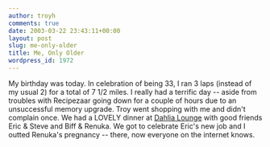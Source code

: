 ```yaml
---
author: troyh
comments: true
date: 2003-03-22 23:43:11+00:00
layout: post
slug: me-only-older
title: Me, Only Older
wordpress_id: 1972
---
```


My birthday was today.  In celebration of being 33, I ran 3 laps (instead of my usual 2) for a total of 7 1/2 miles.  I really had a terrific day -- aside from troubles with Recipezaar going down for a couple of hours due to an unsuccessful memory upgrade.  Troy went shopping with me and didn't complain once.  We had a LOVELY dinner at [Dahlia Lounge](http://tomdouglas.com/dahlia.html) with good friends Eric & Steve and Biff & Renuka.  We got to celebrate Eric's new job and I outted Renuka's pregnancy -- there, now everyone on the internet knows.

